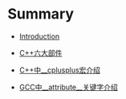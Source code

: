 # Summary

* [Introduction](README.md)

* [C++六大部件](C++六大部件.md)
* [C++中__cplusplus宏介绍](C++中__cplusplus宏介绍.md)

* [GCC中__attribute__关键字介绍](GCC中__attribute__关键字介绍.md)

